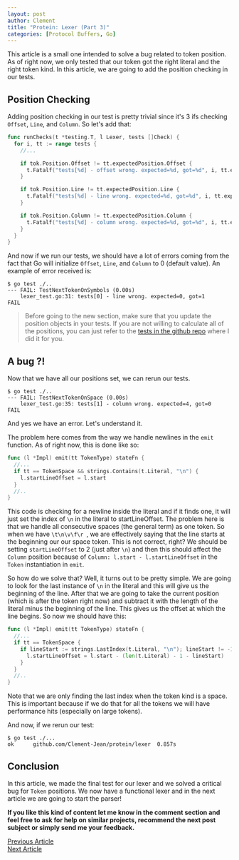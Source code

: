 ```yaml
---
layout: post
author: Clement
title: "Protein: Lexer (Part 3)"
categories: [Protocol Buffers, Go]
---
```


This article is a small one intended to solve a bug related to token position. As of right now, we only tested that our token got the right literal and the right token kind. In this article, we are going to add the position checking in our tests.

## Position Checking

Adding position checking in our test is pretty trivial since it's 3 ifs checking `Offset`, `Line`, and `Column`. So let's add that:

```go lexer/impl.go
func runChecks(t *testing.T, l Lexer, tests []Check) {
  for i, tt := range tests {
    //...

    if tok.Position.Offset != tt.expectedPosition.Offset {
      t.Fatalf("tests[%d] - offset wrong. expected=%d, got=%d", i, tt.expectedPosition.Offset, tok.Position.Offset)
    }

    if tok.Position.Line != tt.expectedPosition.Line {
      t.Fatalf("tests[%d] - line wrong. expected=%d, got=%d", i, tt.expectedPosition.Line, tok.Position.Line)
    }

    if tok.Position.Column != tt.expectedPosition.Column {
      t.Fatalf("tests[%d] - column wrong. expected=%d, got=%d", i, tt.expectedPosition.Column, tok.Position.Column)
    }
  }
}
```

And now if we run our tests, we should have a lot of errors coming from the fact that Go will initialize `Offset`, `Line`, and `Column` to 0 (default value). An example of error received is:

```shell
$ go test ./..
--- FAIL: TestNextTokenOnSymbols (0.00s)
    lexer_test.go:31: tests[0] - line wrong. expected=0, got=1
FAIL
```

> Before going to the new section, make sure that you update the position objects in your tests. If you are not willing to calculate all of the positions, you can just refer to the [tests in the github repo](https://github.com/Clement-Jean/protein/blob/lexer/lexer/lexer_test.go) where I did it for you.

## A bug ?!

Now that we have all our positions set, we can rerun our tests.

```shell
$ go test ./..
--- FAIL: TestNextTokenOnSpace (0.00s)
    lexer_test.go:35: tests[1] - column wrong. expected=4, got=0
FAIL
```

And yes we have an error. Let's understand it.

The problem here comes from the way we handle newlines in the `emit` function. As of right now, this is done like so:

```go lexer/impl.go
func (l *Impl) emit(tt TokenType) stateFn {
  //...
  if tt == TokenSpace && strings.Contains(t.Literal, "\n") {
    l.startLineOffset = l.start
  }
  //..
}
```

This code is checking for a newline inside the literal and if it finds one, it will just set the index of `\n` in the literal to startLineOffset. The problem here is that we handle all consecutive spaces (the general term) as one token. So when we have `\t\n\v\f\r `, we are effectively saying that the line starts at the beginning our our space token. This is not correct, right? We should be setting `startLineOffset` to 2 (just after `\n`) and then this should affect the `Column` position because of `Column: l.start - l.startLineOffset` in the `Token` instantiation in `emit`.

So how do we solve that? Well, it turns out to be pretty simple. We are going to look for the last instance of `\n` in the literal and this will give us the beginning of the line. After that we are going to take the current position (which is after the token right now) and subtract it with the length of the literal minus the beginning of the line. This gives us the offset at which the line begins. So now we should have this:

```go lexer/impl.go
func (l *Impl) emit(tt TokenType) stateFn {
  //...
  if tt == TokenSpace {
    if lineStart := strings.LastIndex(t.Literal, "\n"); lineStart != -1 {
      l.startLineOffset = l.start - (len(t.Literal) - 1 - lineStart)
    }
  }
  //..
}
```

Note that we are only finding the last index when the token kind is a space. This is important because if we do that for all the tokens we will have performance hits (especially on large tokens).

And now, if we rerun our test:

```shell
$ go test ./...
ok      github.com/Clement-Jean/protein/lexer  0.857s
```

## Conclusion

In this article, we made the final test for our lexer and we solved a critical bug for `Token` positions. We now have a functional lexer and in the next article we are going to start the parser!

**If you like this kind of content let me know in the comment section and feel free to ask for help on similar projects, recommend the next post subject or simply send me your feedback.**

<div class="container">
  <div class="row">
    <div class="col text-center">
      <a href="/protein_lexer_part_2" class="btn btn-danger text-center">Previous Article</a>
    </div>
    <div class="col text-center">
      <a href="/protein_parser_part_1" class="btn btn-danger text-center">Next Article</a>
    </div>
  </div>
</div>